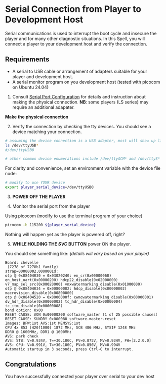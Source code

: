 # Serial Connection from Player to Development Host

Serial communications is used to interrupt the boot cycle and insecure the player and for many other diagnostic situations. In this Spell, you will connect a player to your development host and verify the connection.

## Requirements

* A serial to USB cable or arrangement of adapters suitable for your player and development host.
* A serial monitor program on you development host (tested with picocom on Ubuntu 24.04)


1. Consult [Serial Port Configuration](https://docs.brightsign.biz/space/DOC/388434643/Serial+Port+Configuration) for details and instruction about making the physical connection.  **NB**: some players (LS series) may require an additional adapater.

**Make the physical connection**

2. Verify the connection by checking the tty devices. You should see a device matching your connection.

```bash
# assuming the device connection is a USB adapter, most will show up like this
ls /dev/ttyUSB*
#/dev/ttyUSB0

# other common device enumerations include /dev/ttyACM* and /dev/ttyS*
```

For clarity and convenience, set an environment variable with the device file node:

```bash
# modify to use YOUR device
export player_serial_device=/dev/ttyUSB0
```

3. **POWER OFF THE PLAYER**

4. Monitor the serial port from the player

Using picocom (modify to use the terminal program of your choice)

```bash
picocom -b 115200 ${player_serial_device}
```

Nothing will happen yet as the player is powered off, right?

5. **WHILE HOLDING THE _SVC_ BUTTON** power ON the player. 

You should see something like:
_(details will vary based on your player)_

```
Board: chevelle
 (7278 of 7278b1 family)
strap=00000002,0000001d:
otp @ 0x08404030 = 0x03020240: en_cr(0x00000060) en_host_uart(0x00000200) hdcp22_disable(0x02000000) v7_map_sel_src(0x00020000) vmxwatermarking_disable(0x01000000)
otp @ 0x08404034 = 0x00800002: hdcp_disable(0x00000002) macrovision_disable(0x00800000)
otp @ 0x08404520 = 0x0000000f: cwmcwatermarking_disable(0x00000001) dv_hdr_disable(0x00000002) tc_hdr_disable(0x00000004) tc_itm_disable(0x00000008)
bond option: 0x00
RESET CAUSE: AON 0x00000200 software_master (1 of 25 possible causes)
RESET CAUSE: SUNDRY 0x000080 software-master-reset
Images: BFW:1st AVS:1st MEMSYS:1st
CPU 4x B53 [420f1000] 1872 MHz, SCB 486 MHz, SYSIF 1248 MHz
DDR0 @ 1600MHz, DDR1 @ 1600MHz
AVS: park check
AVS: STB: V=0.934V, T=+30.180C, PV=0.875V, MV=0.934V, FW=[2.2.0.0]
AVS: CPU: V=0.991V, T=+30.180C, PV=0.850V, MV=0.994V
Automatic startup in 3 seconds, press Ctrl-C to interrupt.
```

## Congratulations

You have successfully connected your player over serial to your dev host